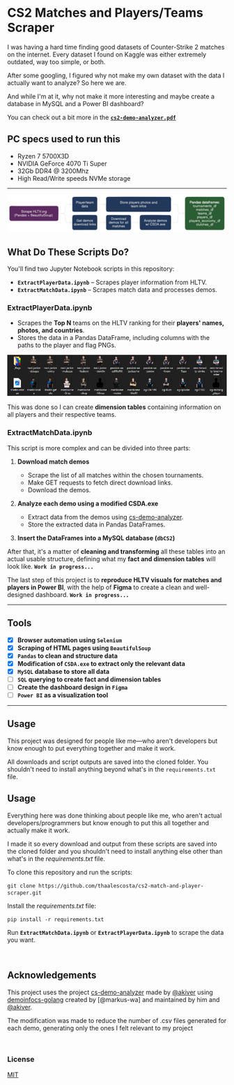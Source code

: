# CS2 Matches and Players/Teams Scraper  

I was having a hard time finding good datasets of Counter-Strike 2 matches on the internet. Every dataset I found on Kaggle was either extremely outdated, way too simple, or both.  

After some googling, I figured why not make my own dataset with the data I actually want to analyze? So here we are.  

And while I'm at it, why not make it more interesting and maybe create a database in MySQL and a Power BI dashboard?  

You can check out a bit more in the [**`cs2-demo-analyzer.pdf`**](https://github.com/thaalescosta/cs2-match-and-player-scraper/blob/main/cs2-demo-analyzer.pdf)

## PC specs used to run this
- Ryzen 7 5700X3D
- NVIDIA GeForce 4070 Ti Super
- 32Gb DDR4 @ 3200Mhz
- High Read/Write speeds NVMe storage

---

![Getting the data](https://github.com/thaalescosta/cs2-match-and-player-scraper/blob/main/ExtractMatchData/_resources/diagram.png)  

## What Do These Scripts Do?  

You'll find two Jupyter Notebook scripts in this repository:  

- **`ExtractPlayerData.ipynb`** – Scrapes player information from HLTV.  
- **`ExtractMatchData.ipynb`** – Scrapes match data and processes demos.  

### ExtractPlayerData.ipynb  

- Scrapes the **Top N** teams on the HLTV ranking for their **players' names, photos, and countries**.  
- Stores the data in a Pandas DataFrame, including columns with the paths to the player and flag PNGs.  

![Players and flags pictures](https://github.com/thaalescosta/cs2-match-and-player-scraper/blob/main/ExtractPlayerData/_resources/example_pngs.png)  

This was done so I can create **dimension tables** containing information on all players and their respective teams.  

### ExtractMatchData.ipynb  

This script is more complex and can be divided into three parts:  

1. **Download match demos**  
   - Scrape the list of all matches within the chosen tournaments.  
   - Make GET requests to fetch direct download links.  
   - Download the demos.  

2. **Analyze each demo using a modified CSDA.exe**  
   - Extract data from the demos using [cs-demo-analyzer](https://github.com/akiver/cs-demo-analyzer).  
   - Store the extracted data in Pandas DataFrames.  

3. **Insert the DataFrames into a MySQL database (`dbCS2`)**  


After that, it's a matter of **cleaning and transforming** all these tables into an actual usable structure, defining what my **fact and dimension tables** will look like. **`Work in progress...`**  

The last step of this project is to **reproduce HLTV visuals for matches and players in Power BI**, with the help of **Figma** to create a clean and well-designed dashboard. **`Work in progress...`**  

---

## Tools  

- [x] **Browser automation using `Selenium`**  
- [x] **Scraping of HTML pages using `BeautifulSoup`**  
- [x] **`Pandas` to clean and structure data**  
- [x] **Modification of `CSDA.exe` to extract only the relevant data**  
- [x] **`MySQL` database to store all data**  
- [ ] **`SQL` querying to create fact and dimension tables**
- [ ] **Create the dashboard design in `Figma`**  
- [ ] **`Power BI` as a visualization tool**  

---

## Usage  

This project was designed for people like me—who aren't developers but know enough to put everything together and make it work.  

All downloads and script outputs are saved into the cloned folder. You shouldn't need to install anything beyond what's in the `requirements.txt` file.  

## Usage
Everything here was done thinking about people like me, who aren't actual developers/programmers but know enough to put this all together and actually make it work.

I made it so every download and output from these scripts are saved into the cloned folder and you shouldn't need to install anything else other than what's in the _requirements.txt_ file.

To clone this repository and run the scripts:
```
git clone https://github.com/thaalescosta/cs2-match-and-player-scraper.git
```
Install the _requirements.txt_ file:
```
pip install -r requirements.txt
```
Run **`ExtractMatchData.ipynb`** or **`ExtractPlayerData.ipynb`** to scrape the data you want.

&nbsp;

## Acknowledgements

This project uses the project [cs-demo-analyzer](https://github.com/akiver/cs-demo-analyzer) made by [@akiver](https://github.com/markus-wa) using [demoinfocs-golang](https://github.com/markus-wa/demoinfocs-golang) created by [@markus-wa] and maintained by him and [@akiver](https://github.com/akiver).


The modification was made to reduce the number of .csv files generated for each demo, generating only the ones I felt relevant to my project

&nbsp;

### License
[MIT](https://github.com/thaalescosta/cs2-match-and-player-scraper/blob/main/LICENSE)



